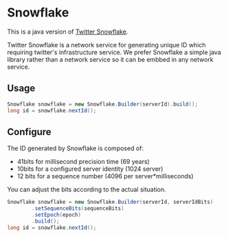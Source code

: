 # Snowflake

This is a java version of [Twitter Snowflake](https://github.com/twitter/snowflake). 

Twitter Snowflake is a network service for generating unique ID which requiring twitter's infrastructure service. We prefer Snowflake a simple java library rather than a network service so it can be embbed in any network service.

## Usage

```java
Snowflake snowflake = new Snowflake.Builder(serverId).build();
long id = snowflake.nextId();
```

## Configure

The ID generated by Snowflake is composed of:

* 41bits for millisecond precision time (69 years)
* 10bits for a configured server identity (1024 server)
* 12 bits for a sequence number (4096 per server*milliseconds)

You can adjust the bits according to the actual situation.

```java
Snowflake snowflake = new Snowflake.Builder(serverId, serverIdBits)
        .setSequenceBits(sequenceBits)
        .setEpoch(epoch)
        .build();
long id = snowflake.nextId();
```

